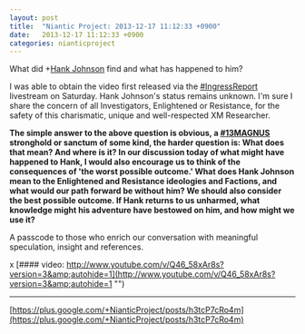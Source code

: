 ```yaml
---
layout: post
title:  "Niantic Project: 2013-12-17 11:12:33 +0900"
date:   2013-12-17 11:12:33 +0900
categories: nianticproject
---
```

What did +[Hank Johnson](https://plus.google.com/117792105926525258257 "") find and what has happened to him?

I was able to obtain the video first released via the [#IngressReport](https://plus.google.com/s/%23IngressReport "") livestream on Saturday. Hank Johnson's status remains unknown. I'm sure I share the concern of all Investigators, Enlightened or Resistance, for the safety of this charismatic, unique and well-respected XM Researcher.

**The simple answer to the above question is obvious, a ****[#13MAGNUS](https://plus.google.com/s/%2313MAGNUS "")**** stronghold or sanctum of some kind, the harder question is: What does that mean? And where is it? In our discussion today of what might have happened to Hank, I would also encourage us to think of the consequences of 'the worst possible outcome.' What does Hank Johnson mean to the Enlightened and Resistance ideologies and Factions, and what would our path forward be without him? We should also consider the best possible outcome. If Hank returns to us unharmed, what knowledge might his adventure have bestowed on him, and how might we use it?**

A passcode to those who enrich our conversation with meaningful speculation, insight and references.

x
[#### video: http://www.youtube.com/v/Q46_58xAr8s?version=3&amp;autohide=1](http://www.youtube.com/v/Q46_58xAr8s?version=3&amp;autohide=1 "")
- - -
[https://plus.google.com/+NianticProject/posts/h3tcP7cRo4m](https://plus.google.com/+NianticProject/posts/h3tcP7cRo4m)
